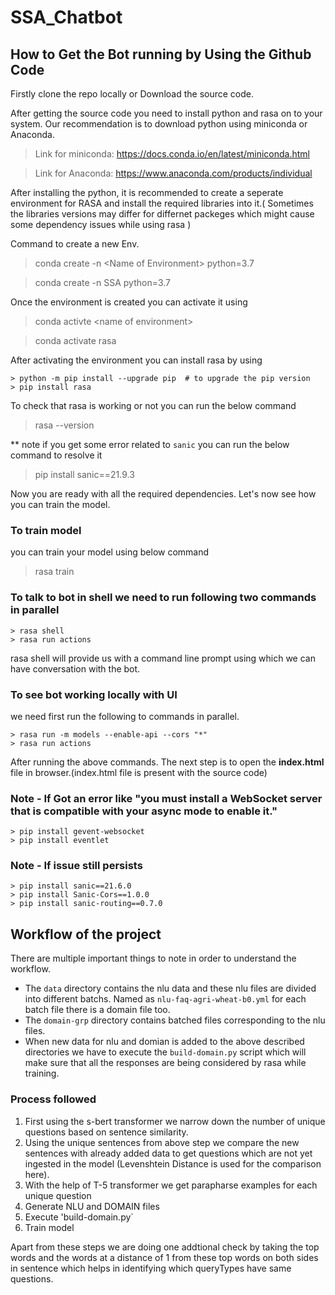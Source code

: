 # SSA_Chatbot

## How to Get the Bot running by Using the Github Code
Firstly clone the repo locally or Download the source code.

After getting the source code you need to install python and rasa on to your system. Our recommendation is to download python using miniconda or Anaconda.

> Link for miniconda: https://docs.conda.io/en/latest/miniconda.html

> Link for Anaconda: https://www.anaconda.com/products/individual

After installing the python, it is recommended to create a seperate environment for RASA and install the required libraries into it.( Sometimes the libraries versions may differ for differnet packeges which might cause some dependency issues while using rasa )

Command to create a new Env.

> conda create -n \<Name of Environment> python=3.7

> conda create -n SSA python=3.7

Once the environment is created you can activate it using
> conda activte \<name of environment>

> conda activate rasa

After activating the environment you can install rasa by using
    
    > python -m pip install --upgrade pip  # to upgrade the pip version
    > pip install rasa

To check that rasa is working or not you can run the below command
> rasa --version

** note if you get some error related to `sanic` you can run the below command to resolve it
> pip install sanic==21.9.3

Now you are ready with all the required dependencies. Let's now see how you can train the model.

### To train model
you can train your model using below command
> rasa train

### To talk to bot in shell we need to run following two commands in parallel
    > rasa shell
    > rasa run actions
rasa shell will provide us with a command line prompt using which we can have conversation with the bot.

### To see bot working locally with UI
we need first run the following to commands in parallel.
    
    > rasa run -m models --enable-api --cors "*" 
    > rasa run actions
After running the above commands. The next step is to open the <b>index.html</b> file in browser.(index.html file is present with the source code)

### Note - If Got an error like "you must install a WebSocket server that is compatible with your async mode to enable it."
    > pip install gevent-websocket
    > pip install eventlet

### Note - If issue still persists
    > pip install sanic==21.6.0
    > pip install Sanic-Cors==1.0.0
    > pip install sanic-routing==0.7.0

## Workflow of the project

There are multiple important things to note in order to understand the workflow.

- The `data` directory contains the nlu data and these nlu files are divided into different batchs. Named as `nlu-faq-agri-wheat-b0.yml` for each batch file there is a domain file too.
- The `domain-grp` directory contains batched files corresponding to the nlu files.
- When new data for nlu and domian is added to the above described directories we have to execute the `build-domain.py` script which will make sure that all the responses are being considered by rasa while training.

### Process followed
1. First using the s-bert transformer we narrow down the number of unique questions based on sentence similarity.
2. Using the unique sentences from above step we compare the new sentences with already added data to get questions which are not yet ingested in the model (Levenshtein Distance is used for the comparison here).
3. With the help of T-5 transformer we get parapharse examples for each unique question
4. Generate NLU and DOMAIN files
5. Execute 'build-domain.py`
6. Train model

Apart from these steps we are doing one addtional check by taking the top words and the words at a distance of 1 from these top words on both sides in sentence which helps in identifying which queryTypes have same questions.
